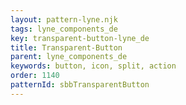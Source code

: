 ```yaml
---
layout: pattern-lyne.njk
tags: lyne_components_de
key: transparent-button-lyne_de
title: Transparent-Button
parent: lyne_components_de
keywords: button, icon, split, action
order: 1140
patternId: sbbTransparentButton
---
```

